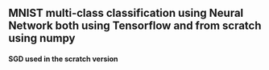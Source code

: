 ## MNIST multi-class classification using Neural Network both using Tensorflow and from scratch using numpy
#### SGD used in the scratch version